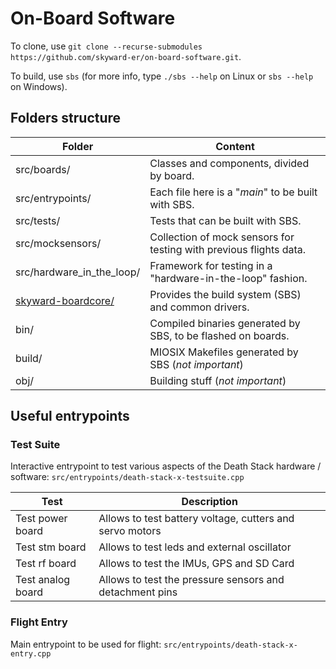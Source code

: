 # On-Board Software

To clone, use `git clone --recurse-submodules https://github.com/skyward-er/on-board-software.git`.

To build, use `sbs` (for more info, type `./sbs --help` on Linux or `sbs --help` on Windows).

## Folders structure

|   Folder                  |   Content                                                         |
| ------------------------- | ----------------------------------------------------------------- |
| src/boards/               | Classes and components, divided by board.                         |
| src/entrypoints/          | Each file here is a "*main*" to be built with SBS.                |
| src/tests/                | Tests that can be built with SBS.                                 |
| src/mocksensors/          | Collection of mock sensors for testing with previous flights data.|
| src/hardware_in_the_loop/ | Framework for testing in a "hardware-in-the-loop" fashion.        |
| [skyward-boardcore/](https://github.com/skyward-er/skyward-boardcore)        | Provides the build system (SBS) and common drivers.               |
| bin/                      | Compiled binaries generated by SBS, to be flashed on boards.      |
| build/                    | MIOSIX Makefiles generated by SBS (*not important*)               |
| obj/                      | Building stuff (*not important*)                                  |


## Useful entrypoints

### Test Suite
Interactive entrypoint to test various aspects of the Death Stack hardware / software: `src/entrypoints/death-stack-x-testsuite.cpp` 

| Test              | Description                                              |
| ----------------- | -------------------------------------------------------- |
| Test power board  | Allows to test battery voltage, cutters and servo motors |
| Test stm board    | Allows to test leds and external oscillator              | 
| Test rf board     | Allows to test the IMUs, GPS and SD Card                 |
| Test analog board | Allows to test the pressure sensors and detachment pins  |

### Flight Entry
Main entrypoint to be used for flight: `src/entrypoints/death-stack-x-entry.cpp`
